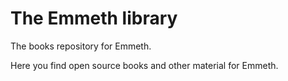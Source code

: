 # The Emmeth library
The books repository for Emmeth.

Here you find open source books and other material for Emmeth.
